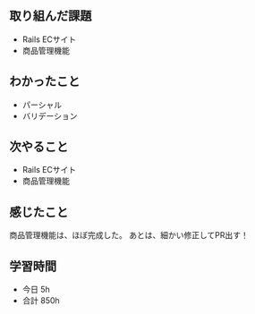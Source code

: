 ## 取り組んだ課題
- Rails ECサイト
- 商品管理機能

## わかったこと
- パーシャル
- バリデーション

## 次やること
- Rails ECサイト
- 商品管理機能

## 感じたこと
商品管理機能は、ほぼ完成した。
あとは、細かい修正してPR出す！

## 学習時間
- 今日 5h
- 合計 850h
